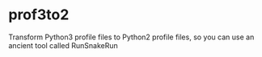 # prof3to2
Transform Python3 profile files to Python2 profile files, so you can use an ancient tool called RunSnakeRun
